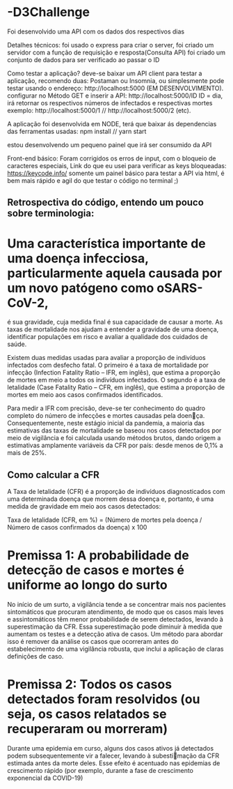 # -D3Challenge
Foi desenvolvido uma API com os dados dos respectivos dias

Detalhes técnicos: 
foi usado o express para criar o server, 
foi criado um servidor com a função de requisição e resposta(Consulta API) 
foi criado um conjunto de dados para ser verificado ao passar o ID

Como testar a aplicação? 
deve-se baixar um  API client para  testar a aplicação, recomendo duas: Postaman ou Insomnia, ou simplesmente pode testar usando o endereço:  http://localhost:5000 (EM DESENVOLVIMENTO).
configurar no Método GET e inserir a API: 
      http://localhost:5000/ID
      ID = dia, irá retornar os respectivos números de infectados e respectivas mortes
      exemplo: 
       http://localhost:5000/1 //  http://localhost:5000/2 (etc).


A aplicação foi desenvolvida em NODE, terá que baixar ás dependencias das ferramentas usadas: 
npm install //  yarn start


estou desenvolvendo um pequeno painel que irá ser consumido da API 

Front-end básico: 
Foram corrigidos os erros de input, com o bloqueio de caracteres especiais, 
Link do que eu usei para verificar as keys bloqueadas: https://keycode.info/
somente um painel básico para testar a API via html, é bem mais rápido e agil do que testar o código no terminal ;)



## Retrospectiva do código, entendo um pouco sobre terminologia: 

# Uma característica importante de uma doença infecciosa, particularmente aquela causada por um novo patógeno como oSARS-CoV-2, 
é sua gravidade, cuja medida final é sua capacidade de causar a morte. As taxas de mortalidade nos ajudam a entender a gravidade 
de uma doença, identificar populações em risco e avaliar a qualidade dos cuidados de saúde.

Existem duas medidas usadas para avaliar a proporção de indivíduos infectados com desfecho fatal. O primeiro é a taxa de mortalidade por infecção (Infection Fatality Ratio – IFR, em inglês), que estima a proporção de mortes em meio a todos os indivíduos 
infectados. O segundo é a taxa de letalidade (Case Fatality Ratio – CFR, em inglês), que estima a proporção de mortes em meio 
aos casos confirmados identificados.

Para medir a IFR com precisão, deve-se ter conhecimento do quadro completo do número de infecções e mortes causadas pela doença. Consequentemente, neste estágio inicial da pandemia, a maioria das estimativas das taxas de mortalidade se baseou nos casos 
detectados por meio de vigilância e foi calculada usando métodos brutos, dando origem a estimativas amplamente variáveis da CFR 
por país: desde menos de 0,1% a mais de 25%.

## Como calcular a CFR

A Taxa de letalidade (CFR) é a proporção de indivíduos diagnosticados com uma determinada doença que morrem dessa doença 
e, portanto, é uma medida de gravidade em meio aos casos detectados:

Taxa de letalidade (CFR, em %) = (Número de mortes pela doença / Número de casos confirmados da doença) x 100

# Premissa 1: A probabilidade de detecção de casos e mortes é uniforme ao longo do surto

No início de um surto, a vigilância tende a se concentrar mais nos pacientes sintomáticos que procuram atendimento, de modo que os 
casos mais leves e assintomáticos têm menor probabilidade de serem detectados, levando à superestimação da CFR. Essa superestimação pode diminuir à medida que aumentam os testes e a detecção ativa de casos. Um método para abordar isso é remover da análise os casos que ocorreram antes do estabelecimento de uma vigilância robusta, que inclui a aplicação de claras definições de caso.

# Premissa 2: Todos os casos detectados foram resolvidos (ou seja, os casos relatados se recuperaram ou morreram)

Durante uma epidemia em curso, alguns dos casos ativos já detectados podem subsequentemente vir a falecer, levando à subestimação da CFR estimada antes da morte deles. Esse efeito é acentuado nas epidemias de crescimento rápido (por exemplo, durante 
a fase de crescimento exponencial da COVID-19)
